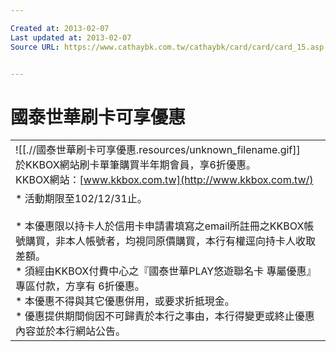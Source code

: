 ```yaml
---

Created at: 2013-02-07
Last updated at: 2013-02-07
Source URL: https://www.cathaybk.com.tw/cathaybk/card/card/card_15.asp


---
```


# 國泰世華刷卡可享優惠


|     |
| --- |
| ![[.//國泰世華刷卡可享優惠.resources/unknown_filename.gif]]<br>於KKBOX網站刷卡單筆購買半年期會員，享6折優惠。<br>KKBOX網站：[www.kkbox.com.tw](http://www.kkbox.com.tw/) |
| * 活動期限至102/12/31止。<br><br>* 本優惠限以持卡人於信用卡申請書填寫之email所註冊之KKBOX帳號購買，非本人帳號者，均視同原價購買，本行有權逕向持卡人收取差額。<br>* 須經由KKBOX付費中心之『國泰世華PLAY悠遊聯名卡 專屬優惠』專區付款，方享有 6折優惠。<br>* 本優惠不得與其它優惠併用，或要求折抵現金。<br>* 優惠提供期間倘因不可歸責於本行之事由，本行得變更或終止優惠內容並於本行網站公告。 |

